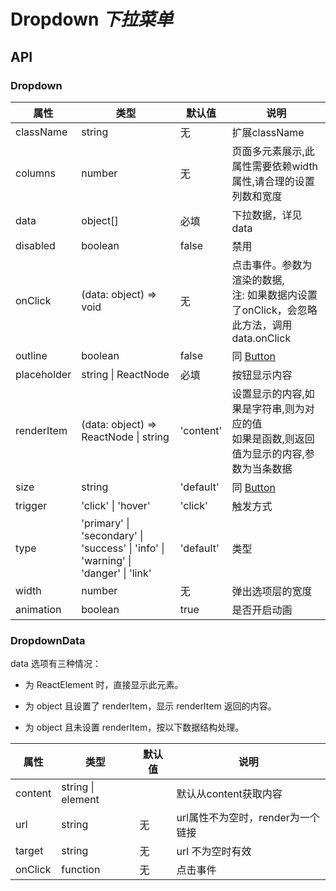 # Dropdown *下拉菜单*

<example />

## API

### Dropdown

| 属性 | 类型 | 默认值 | 说明 |
| --- | --- | --- | --- |
| className | string | 无 | 扩展className |
| columns | number | 无 | 页面多元素展示,此属性需要依赖width属性,请合理的设置列数和宽度 |
| data | object[] | 必填 | 下拉数据，详见data |
| disabled | boolean | false | 禁用 |
| onClick | (data: object) => void | 无 | 点击事件。参数为渲染的数据, <br /> 注: 如果数据内设置了onClick，会忽略此方法，调用data.onClick |
| outline | boolean | false | 同 [Button](/components/Button) |
| placeholder | string \| ReactNode | 必填 | 按钮显示内容 |
| renderItem | (data: object) => ReactNode \| string | 'content' | 设置显示的内容,如果是字符串,则为对应的值<br />如果是函数,则返回值为显示的内容,参数为当条数据 |
| size | string | 'default' | 同 [Button](/components/Button) |
| trigger | 'click' \| 'hover' | 'click' | 触发方式 |
| type | 'primary' \| 'secondary' \|  'success' \| 'info' \|  'warning' \|  'danger' \|  'link' | 'default' | 类型 |
| width | number | 无 | 弹出选项层的宽度 |
| animation | boolean | true | 是否开启动画 |

### DropdownData

data 选项有三种情况：

- 为 ReactElement 时，直接显示此元素。

- 为 object 且设置了 renderItem，显示 renderItem 返回的内容。

- 为 object 且未设置 renderItem，按以下数据结构处理。

| 属性 | 类型 | 默认值 | 说明 |
| --- | --- | --- | --- |
| content | string \| element | | 默认从content获取内容 |
| url | string | 无 | url属性不为空时，render为一个链接 |
| target | string | 无 | url 不为空时有效 |
| onClick | function | 无 | 点击事件 |
